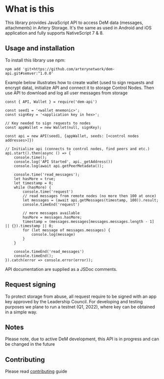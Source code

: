 # What is this
This library provides JavaScript API to access DeM data (messages, attachments) in Artery Storage.
It's the same as used in Android and iOS application and fully supports NativeScript 7 & 8.

## Usage and installation
To install this library use npm:

```
npm add 'git+https://github.com/arterynetwork/dem-api.git#semver:^1.0.0'
```

Example below illustrates how to create wallet (used to sign requests and encrypt data),
initialize API and connect it to storage Control Nodes. Then use API to download and log 
all user messages from storage 

```
const { API, Wallet } = require('dem-api')

const seed1 = '<wallet mnemonic>';
const signKey = '<application key in hex>';

// Key needed to sign requests to nodes
const appWallet = new Wallet(null, signKey);

const api = new API(seed1, {appWallet, seeds: [<control nodes addresses>]})

// Initialize api (connects to control nodes, find peers and etc.)
api.start().then(async () => {
    console.time();
    console.log('API Started', api._getAddress())
    console.log(await api.getPeerMetadata());

    console.time('read_messages');
    let hasMore = true;
    let timestamp = 0;
    while (hasMore) {
        console.time('request')
        // read messages from remote nodes (no more then 100 at once)
        let messages = (await api.getMessages(timestamp, 100)).result;
        console.timeEnd('request')
        
        // more messages available
        hasMore = messages.hasMore;
        timestamp = (messages.messages[messages.messages.length - 1] || {}).timestamp || 0;
        for (let message of messages.messages) {
            console.log(message)
        }
    }

    console.timeEnd('read_messages')
    console.timeEnd();
}).catch(error => console.error(error));
```

API documentation are supplied as a JSDoc comments.

## Request signing
To protect storage from abuse, all request require to be signed with an app key
approved by the Leadership Council. For developing and testing purposes we plane to 
run a testnet (Q1, 2022), where key can be obtained in a simple way.

## Notes
Please note, due to active DeM development, this API is in progress and can be changed in the future

## Contributing
Please read [contributing](CONTRIBUTING.md) guide